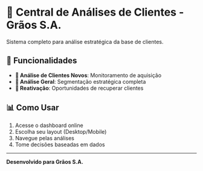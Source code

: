 # 🌾 Central de Análises de Clientes - Grãos S.A.

Sistema completo para análise estratégica da base de clientes.

## 🚀 Funcionalidades

- **👶 Análise de Clientes Novos**: Monitoramento de aquisição
- **👥 Análise Geral**: Segmentação estratégica completa  
- **🎯 Reativação**: Oportunidades de recuperar clientes

## 📊 Como Usar

1. Acesse o dashboard online
2. Escolha seu layout (Desktop/Mobile)
3. Navegue pelas análises
4. Tome decisões baseadas em dados

---

**Desenvolvido para Grãos S.A.** 